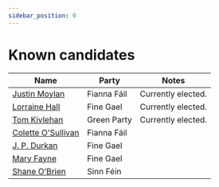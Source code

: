 ```yaml
---
sidebar_position: 0
---
```

# Known candidates

| Name                   | Party           | Notes              |
| ---------------------- | --------------- | ------------------ |
| [Justin Moylan](Justin_Moylan.md) | Fianna Fáil | Currently elected. |
| [Lorraine Hall](Lorraine_Hall.md) | Fine Gael   | Currently elected. |
| [Tom Kivlehan](Tom_Kivlehan.md)       | Green Party | Currently elected.                   |
| [Colette O'Sullivan](Colette_O_Sullivan.md) | Fianna Fáil |                    |
| [J. P. Durkan](J_P_Durkan.md) | Fine Gael   |                    |
| [Mary Fayne](Mary_Fayne.md) | Fine Gael   |                    |
| [Shane O’Brien](Shane_O_Brien.md) | Sinn Féin   |                    |
